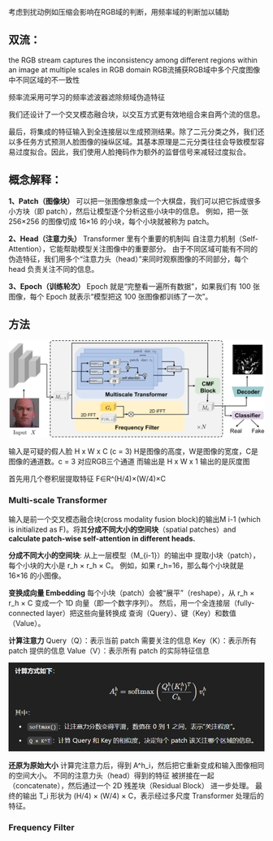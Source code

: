 考虑到扰动例如压缩会影响在RGB域的判断，用频率域的判断加以辅助

## 双流：

the RGB stream captures the inconsistency among different regions within an image at multiple scales in RGB domain
RGB流捕获RGB域中多个尺度图像中不同区域的不一致性

频率流采用可学习的频率滤波器滤除频域伪造特征

我们还设计了一个交叉模态融合块，以交互方式更有效地组合来自两个流的信息。

最后，将集成的特征输入到全连接层以生成预测结果。除了二元分类之外，我们还以多任务方式预测人脸图像的操纵区域。其基本原理是二元分类往往会导致模型容易过度拟合。因此，我们使用人脸掩码作为额外的监督信号来减轻过度拟合。

## 概念解释：
**1、Patch（图像块）**
可以把一张图像想象成一个大棋盘，我们可以把它拆成很多 小方块（即 patch），然后让模型逐个分析这些小块中的信息。
例如，把一张 256×256 的图像切成 16×16 的小块，每个小块就被称为 patch。

**2、Head（注意力头）**
Transformer 里有个重要的机制叫 自注意力机制（Self-Attention），它能帮助模型关注图像中的重要部分。
由于不同区域可能有不同的伪造特征，我们用多个“注意力头（head）”来同时观察图像的不同部分，每个 head 负责关注不同的信息。

**3、Epoch（训练轮次）**
Epoch 就是“完整看一遍所有数据”，如果我们有 100 张图像，每个 Epoch 就表示“模型把这 100 张图像都训练了一次”。

## 方法

![alt text](assets/983b38d41aa2cbd2dcab62b03704350f_2_Figure_2.png)


输入是可疑的假人脸 H x W x C (c = 3)
H是图像的高度，W是图像的宽度，C是图像的通道数。c = 3 对应RGB三个通道
而输出是 H x W x 1 输出的是灰度图

首先用几个卷积层提取特征 F∈R^(H/4)×(W/4)×C

### Multi-scale Transformer
输入是前一个交叉模态融合块(cross modality fusion block)的输出M i-1 (which is initialized as F)。将其**分成不同大小的空间块**（spatial patches）and **calculate patch-wise self-attention in different heads.**

**分成不同大小的空间块**:
从上一层模型（M_{i-1}）的输出中 提取小块（patch），每个小块的大小是 r_h × r_h × C。
例如，如果 r_h=16，那么每个小块就是 16×16 的小图像。

**变换成向量 Embedding**
每个小块（patch）会被“展平”（reshape），从 r_h × r_h × C 变成一个 1D 向量（即一个数字序列）。
然后，用一个全连接层（fully-connected layer）把这些向量转换成 查询（Query）、键（Key）和数值（Value）。

**计算注意力**
Query（Q）：表示当前 patch 需要关注的信息
Key（K）：表示所有 patch 提供的信息
Value（V）：表示所有 patch 的实际特征信息

![alt text](assets/image.png)

**还原为原始大小**
计算完注意力后，得到 A^h_i，然后把它重新变成和输入图像相同的空间大小。
不同的注意力头（head）得到的特征 被拼接在一起（concatenate），然后通过一个 2D 残差块（Residual Block） 进一步处理。
最终的输出 T_i 形状为 (H/4) × (W/4) × C，表示经过多尺度 Transformer 处理后的特征。

### Frequency Filter
